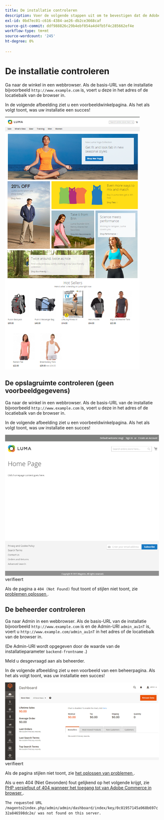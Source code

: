 ```yaml
---
title: De installatie controleren
description: Voer de volgende stappen uit om te bevestigen dat de Adobe Commerce-installatie op de locatie is gelukt.
exl-id: 0bd7ec01-c616-4384-ae26-db2ce3668caf
source-git-commit: ddf988826c29b4ebf054a4d4fb5f4c285662ef4e
workflow-type: tm+mt
source-wordcount: '245'
ht-degree: 0%

---
```


# De installatie controleren

Ga naar de winkel in een webbrowser. Als de basis-URL van de installatie bijvoorbeeld `http://www.example.com` is, voert u deze in het adres of de locatiebalk van de browser in.

In de volgende afbeelding ziet u een voorbeeldwinkelpagina. Als het als volgt toont, was uw installatie een succes!

![ Storefront met het thema van de Luma ](../../assets/installation/install-success_store-luma.png)

## De opslagruimte controleren (geen voorbeeldgegevens)

Ga naar de winkel in een webbrowser. Als de basis-URL van de installatie bijvoorbeeld `http://www.example.com` is, voert u deze in het adres of de locatiebalk van de browser in.

In de volgende afbeelding ziet u een voorbeeldwinkelpagina. Als het als volgt toont, was uw installatie een succes!

![ Storefront die een succesvolle installatie ](../../assets/installation/install-success_store.png) verifieert

Als de pagina a `404 (Not Found)` fout toont of stijlen niet toont, zie [ problemen oplossen ](https://support.magento.com/hc/en-us/articles/360032994352).

## De beheerder controleren

Ga naar Admin in een webbrowser. Als de basis-URL van de installatie bijvoorbeeld `http://www.example.com` is en de Admin-URI `admin_au1nT` is, voert u `http://www.example.com/admin_au1nT` in het adres of de locatiebalk van de browser in.

(De Admin-URI wordt opgegeven door de waarde van de installatieparameter `backend-frontname` .)

Meld u desgevraagd aan als beheerder.

In de volgende afbeelding ziet u een voorbeeld van een beheerpagina. Als het als volgt toont, was uw installatie een succes!

![ Admin die een succesvolle installatie ](../../assets/installation/install_success_admin.png) verifieert

Als de pagina stijlen niet toont, zie [ het oplossen van problemen ](https://support.magento.com/hc/en-us/articles/360032994352).

Als u een 404 (Niet Gevonden) fout gelijkend op het volgende krijgt, zie [ PHP versiefout of 404 wanneer het toegang tot van Adobe Commerce in browser ](https://support.magento.com/hc/en-us/articles/360033117152).

`The requested URL /magento2index.php/admin/admin/dashboard/index/key/0c81957145a968b697c32a846598dc2e/ was not found on this server.`
